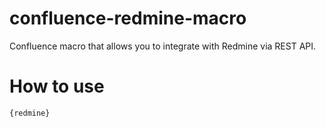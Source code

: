 # confluence-redmine-macro

Confluence macro that allows you to integrate with Redmine via REST API.

# How to use

`
{redmine}
`